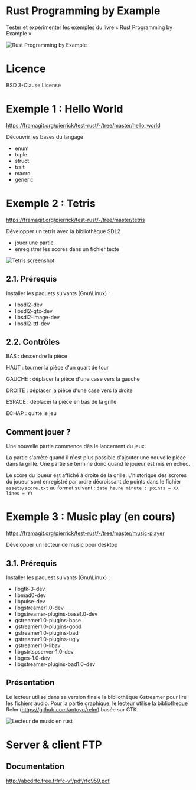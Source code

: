 # Rust Programming by Example

Tester et expérimenter les exemples du livre « Rust Programming by Example »

![Rust Programming by Example](https://framagit.org/pierrick/test-rust/-/raw/master/wiki/rust-programming-example.jpg)

# Licence

BSD 3-Clause License

# Exemple 1 : Hello World

https://framagit.org/pierrick/test-rust/-/tree/master/hello_world 

Découvrir les bases du langage

* enum
* tuple
* struct
* trait
* macro
* generic

# Exemple 2 : Tetris

https://framagit.org/pierrick/test-rust/-/tree/master/tetris

Développer un tetris avec la bibliothèque SDL2

* jouer une partie
* enregistrer les scores dans un fichier texte

![Tetris screenshot](https://framagit.org/pierrick/test-rust/-/raw/master/wiki/tetris/tetris.jpg)

## 2.1. Prérequis

Installer les paquets suivants (Gnu\Linux) : 

* libsdl2-dev 
* libsdl2-gfx-dev 
* libsdl2-image-dev 
* libsdl2-ttf-dev

## 2.2. Contrôles

BAS : descendre la pièce

HAUT : tourner la pièce d'un quart de tour

GAUCHE : déplacer la pièce d'une case vers la gauche

DROITE : déplacer la pièce d'une case vers la droite

ESPACE : déplacer la pièce en bas de la grille

ECHAP : quitte le jeu

## Comment jouer ?

Une nouvelle partie commence dès le lancement du jeux.

La partie s'arrête quand il n'est plus possible d'ajouter une nouvelle pièce dans la grille. Une partie se termine donc quand le joueur est mis en échec.

Le score du joueur est affiché à droite de la grille.
L'historique des scrores du joueur sont enregistré par ordre décroissant de points dans le fichier `assets/score.txt` au format suivant : `date heure minute : points = XX lines = YY`

# Exemple 3 : Music play (en cours)

https://framagit.org/pierrick/test-rust/-/tree/master/music-player

Développer un lecteur de music pour desktop

## 3.1. Prérequis

Installer les paquest suivants (Gnu\Linux) :

* libgtk-3-dev
* libmad0-dev
* libpulse-dev
* libgstreamer1.0-dev
* libgstreamer-plugins-base1.0-dev
* gstreamer1.0-plugins-base
* gstreamer1.0-plugins-good
* gstreamer1.0-plugins-bad
* gstreamer1.0-plugins-ugly
* gstreamer1.0-libav
* libgstrtspserver-1.0-dev
* libges-1.0-dev
* libgstreamer-plugins-bad1.0-dev

## Présentation

Le lecteur utilise dans sa version finale la bibliothèque Gstreamer pour lire les fichiers audio.
Pour la partie graphique, le lecteur utilise la bibliothèque Relm (https://github.com/antoyo/relm) basée sur GTK.

![Lecteur de music en rust](https://framagit.org/pierrick/test-rust/-/raw/master/wiki/music-player/music-player.jpg)

# Server & client FTP

## Documentation

http://abcdrfc.free.fr/rfc-vf/pdf/rfc959.pdf
